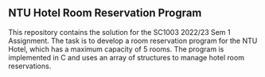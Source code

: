 ## NTU Hotel Room Reservation Program
This repository contains the solution for the SC1003 2022/23 Sem 1 Assignment. The task is to develop a room reservation program for the NTU Hotel, which has a maximum capacity of 5 rooms. The program is implemented in C and uses an array of structures to manage hotel room reservations.
